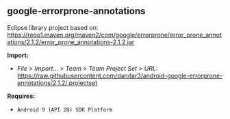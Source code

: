 ## google-errorprone-annotations

Eclipse library project based on:<br/>
https://repo1.maven.org/maven2/com/google/errorprone/error_prone_annotations/2.1.2/error_prone_annotations-2.1.2.jar

**Import:**
- _File > Import... > Team > Team Project Set > URL:_<br/>
  https://raw.githubusercontent.com/dandar3/android-google-errorprone-annotations/2.1.2/.projectset

**Requires:**
- `Android 9 (API 28) SDK Platform`